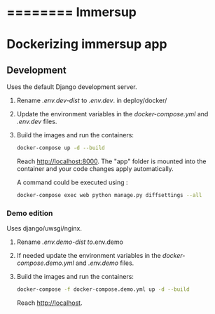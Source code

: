 ========
Immersup
========

# Dockerizing immersup app

## Development

Uses the default Django development server.

1. Rename *.env.dev-dist* to *.env.dev*. in deploy/docker/
1. Update the environment variables in the *docker-compose.yml* and *.env.dev* files.
1. Build the images and run the containers:

    ```sh
    docker-compose up -d --build
    ```

    Reach [http://localhost:8000](http://localhost:8000). The "app" folder is mounted into the container and your code changes apply automatically.

    A command could be executed using :

    ```sh
    docker-compose exec web python manage.py diffsettings --all
    ```

### Demo edition

Uses django/uwsgi/nginx.

1. Rename *.env.demo-dist to*.env.demo
1. If needed update the environment variables in the *docker-compose.demo.yml* and *.env.demo* files.
1. Build the images and run the containers:

    ```sh
    docker-compose -f docker-compose.demo.yml up -d --build
    ```

    Reach [http://localhost](http://localhost).

